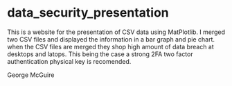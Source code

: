 # data_security_presentation

This is a website for the presentation of CSV data using MatPlotlib. I merged two CSV files and displayed the information in a bar graph and pie chart.
when the CSV files are merged they shop high amount of data breach at desktops and latops. This being the case a strong 2FA 
two factor authentication physical key is recomended. 

George McGuire
